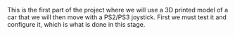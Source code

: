 This is the first part of the project where we will use a 3D printed model of a car that we will then move with a PS2/PS3 joystick. First we must test it and configure it, which is what is done in this stage.
